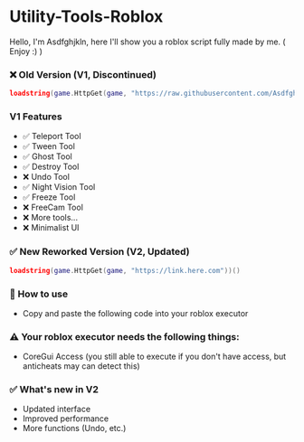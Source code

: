 # Utility-Tools-Roblox
Hello, I'm Asdfghjkln, here I'll show you a roblox script fully made by me. ( Enjoy :) )

### ❌ Old Version (V1, Discontinued)
```lua
loadstring(game.HttpGet(game, "https://raw.githubusercontent.com/Asdfghjkln77/Utility-Tools-Roblox/refs/heads/main/Old%20Version.lua"))()
```
### V1 Features
- ✅ Teleport Tool
- ✅ Tween Tool
- ✅ Ghost Tool
- ✅ Destroy Tool
- ❌ Undo Tool
- ✅ Night Vision Tool
- ✅ Freeze Tool
- ❌ FreeCam Tool
- ❌ More tools...
- ❌ Minimalist UI

### ✅ New Reworked Version (V2, Updated)
```lua
loadstring(game.HttpGet(game, "https://link.here.com"))()
```

### 🧪 How to use
- Copy and paste the following code into your roblox executor

### ⚠ Your roblox executor needs the following things:
- CoreGui Access (you still able to execute if you don't have access, but anticheats may can detect this)

### ✅ What's new in V2
- Updated interface
- Improved performance
- More functions (Undo, etc.)
